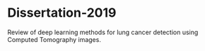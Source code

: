 # Dissertation-2019
Review of deep learning methods for lung cancer detection using Computed Tomography images. 
